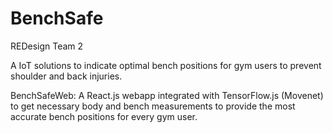 # BenchSafe

REDesign Team 2 

A IoT solutions to indicate optimal bench positions for gym users to prevent shoulder and back injuries. 

BenchSafeWeb: A React.js webapp integrated with TensorFlow.js (Movenet) to get necessary body and bench measurements to provide the most accurate bench positions for every gym user.
